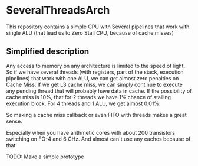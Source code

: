 # SeveralThreadsArch
This repository contains a simple CPU with Several pipelines that work with single ALU (that lead us to Zero Stall CPU, because of cache misses)

## Simplified description
Any access to memory on any architecture is limited to the speed of light. 
So if we have several threads (with registers, part of the stack, execution pipelines) that work with one ALU, we can get almost zero penalties on Cache Miss.
If we get L3 cache miss, we can simply continue to execute any pending thread that will probably have data in cache.
If the possibility of cache miss is 10%, that for 2 threads we have 1% chance of stalling execution block.
For 4 threads and 1 ALU, we get almost 0.01%.

So making a cache miss callback or even FIFO with threads makes a great sense.

Especially when you have arithmetic cores with about 200 transistors switching on FO-4 and 6 GHz.
And almost can't use any caches because of that.

TODO:
Make a simple prototype
